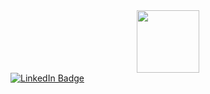 <div id="header" align="center">
  <img src="https://media.giphy.com/media/bGgsc5mWoryfgKBx1u/giphy.gif" width="100"/>
</div>
<div id="badges">
  <a href="https://www.linkedin.com/in/abshk2/">
    <img src="https://img.shields.io/badge/LinkedIn-blue?style=for-the-badge&logo=linkedin&logoColor=white" alt="LinkedIn Badge"/>

</div>

